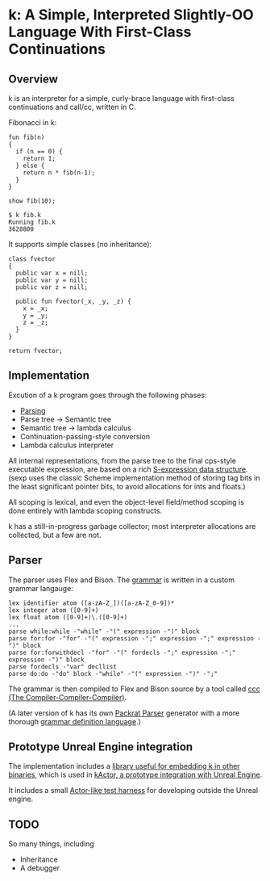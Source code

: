 k: A Simple, Interpreted Slightly-OO Language With First-Class Continuations
======

## Overview

k is an interpreter for a simple, curly-brace language with first-class continuations and call/cc, written in C.

Fibonacci in k:

```
fun fib(n)
{
  if (n == 0) {
    return 1;
  } else {
    return n * fib(n-1);
  }
}

show fib(10);
```

```
$ k fib.k
Running fib.k
3628800
```

It supports simple classes (no inheritance):

```
class fvector
{
  public var x = nill;
  public var y = nill;
  public var z = nill;

  public fun fvector(_x, _y, _z) {
    x = _x;
    y = _y;
    z = _z;
  }
}

return fvector;
```

## Implementation

Excution of a k program goes through the following phases:

* [Parsing](#parser)
* Parse tree -> Semantic tree
* Semantic tree -> lambda calculus
* Continuation-passing-style conversion
* Lambda calculus interpreter

All internal representations, from the parse tree to the final cps-style executable expression, are based on a rich [S-expression data structure](src/sexp.c). (sexp uses the classic Scheme implementation method of storing tag bits in the least significant pointer bits, to avoid allocations for ints and floats.)

All scoping is lexical, and even the object-level field/method scoping is done entirely with lambda scoping constructs.

k has a still-in-progress garbage collector; most interpreter allocations are collected, but a few are not.

## Parser

The parser uses Flex and Bison. The [grammar](src/kp.ccc) is written in a custom grammar langauge:

```
lex identifier atom ([a-zA-Z_])([a-zA-Z_0-9])*
lex integer atom ([0-9]+)
lex float atom ([0-9]+)\.([0-9]+)
...
parse while:while -"while" -"(" expression -")" block
parse for:for -"for" -"(" expression -";" expression -";" expression -")" block
parse for:forwithdecl -"for" -"(" fordecls -";" expression -";" expression -")" block
parse fordecls -"var" decllist
parse do:do -"do" block -"while" -"(" expression -")" -";"
```

The grammar is then compiled to Flex and Bison source by a tool called [ccc (The Compiler-Compiler-Compiler)](src/ccc).

(A later version of k has its own [Packrat Parser](https://bford.info/packrat/) generator with a more thorough [grammar definition language](https://github.com/GregoryTravis/k-new/blob/main/basegrammar.k).)

## Prototype Unreal Engine integration

The implementation includes a [library useful for embedding k in other binaries](src/kembed.cpp), which is used in [kActor, a prototype integration with Unreal Engine](https://github.com/GregoryTravis/kActor).

It includes a small [Actor-like test harness](src/KActor.cpp) for developing outside the Unreal engine.

## TODO

So many things, including

* Inheritance
* A debugger

